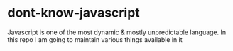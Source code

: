 # dont-know-javascript
Javascript is one of the most dynamic &amp; mostly unpredictable language. In this repo I am going to maintain various things available in it

